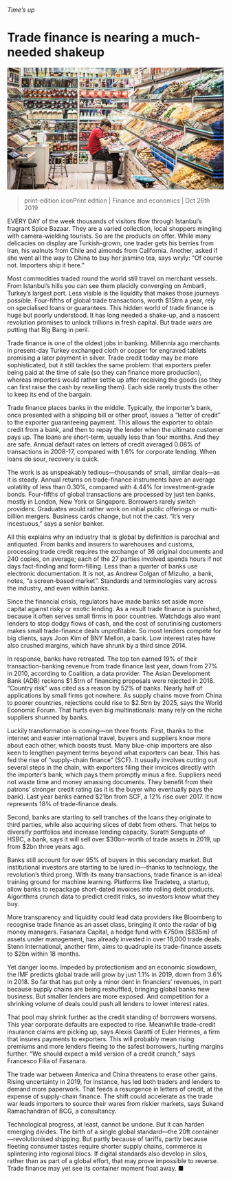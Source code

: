 ###### Time’s up

# Trade finance is nearing a much-needed shakeup 

![image](images/20191026_FNP002_0.jpg) 

> print-edition iconPrint edition | Finance and economics | Oct 26th 2019 

EVERY DAY of the week thousands of visitors flow through Istanbul’s fragrant Spice Bazaar. They are a varied collection, local shoppers mingling with camera-wielding tourists. So are the products on offer. While many delicacies on display are Turkish-grown, one trader gets his berries from Iran, his walnuts from Chile and almonds from California. Another, asked if she went all the way to China to buy her jasmine tea, says wryly: “Of course not. Importers ship it here.” 

Most commodities traded round the world still travel on merchant vessels. From Istanbul’s hills you can see them placidly converging on Ambarli, Turkey’s largest port. Less visible is the liquidity that makes those journeys possible. Four-fifths of global trade transactions, worth $15trn a year, rely on specialised loans or guarantees. This hidden world of trade finance is huge but poorly understood. It has long needed a shake-up, and a nascent revolution promises to unlock trillions in fresh capital. But trade wars are putting that Big Bang in peril. 

Trade finance is one of the oldest jobs in banking. Millennia ago merchants in present-day Turkey exchanged cloth or copper for engraved tablets promising a later payment in silver. Trade credit today may be more sophisticated, but it still tackles the same problem: that exporters prefer being paid at the time of sale (so they can finance more production), whereas importers would rather settle up after receiving the goods (so they can first raise the cash by reselling them). Each side rarely trusts the other to keep its end of the bargain. 

Trade finance places banks in the middle. Typically, the importer’s bank, once presented with a shipping bill or other proof, issues a “letter of credit” to the exporter guaranteeing payment. This allows the exporter to obtain credit from a bank, and then to repay the lender when the ultimate customer pays up. The loans are short-term, usually less than four months. And they are safe. Annual default rates on letters of credit averaged 0.08% of transactions in 2008-17, compared with 1.6% for corporate lending. When loans do sour, recovery is quick. 

The work is as unspeakably tedious—thousands of small, similar deals—as it is steady. Annual returns on trade-finance instruments have an average volatility of less than 0.30%, compared with 4.44% for investment-grade bonds. Four-fifths of global transactions are processed by just ten banks, mostly in London, New York or Singapore. Borrowers rarely switch providers. Graduates would rather work on initial public offerings or multi-billion mergers. Business cards change, but not the cast. “It’s very incestuous,” says a senior banker. 

All this explains why an industry that is global by definition is parochial and antiquated. From banks and insurers to warehouses and customs, processing trade credit requires the exchange of 36 original documents and 240 copies, on average; each of the 27 parties involved spends hours if not days fact-finding and form-filling. Less than a quarter of banks use electronic documentation. It is not, as Andrew Colgan of Mizuho, a bank, notes, “a screen-based market”. Standards and terminologies vary across the industry, and even within banks. 

Since the financial crisis, regulators have made banks set aside more capital against risky or exotic lending. As a result trade finance is punished, because it often serves small firms in poor countries. Watchdogs also want lenders to stop dodgy flows of cash, and the cost of scrutinising customers makes small trade-finance deals unprofitable. So most lenders compete for big clients, says Joon Kim of BNY Mellon, a bank. Low interest rates have also crushed margins, which have shrunk by a third since 2014. 

In response, banks have retreated. The top ten earned 19% of their transaction-banking revenue from trade finance last year, down from 27% in 2010, according to Coalition, a data provider. The Asian Development Bank (ADB) reckons $1.5trn of financing proposals were rejected in 2018. “Country risk” was cited as a reason by 52% of banks. Nearly half of applications by small firms got nowhere. As supply chains move from China to poorer countries, rejections could rise to $2.5trn by 2025, says the World Economic Forum. That hurts even big multinationals: many rely on the niche suppliers shunned by banks. 

Luckily transformation is coming—on three fronts. First, thanks to the internet and easier international travel, buyers and suppliers know more about each other, which boosts trust. Many blue-chip importers are also keen to lengthen payment terms beyond what exporters can bear. This has fed the rise of “supply-chain finance” (SCF). It usually involves cutting out several steps in the chain, with exporters filing their invoices directly with the importer’s bank, which pays them promptly minus a fee. Suppliers need not waste time and money amassing documents. They benefit from their patrons’ stronger credit rating (as it is the buyer who eventually pays the bank). Last year banks earned $21bn from SCF, a 12% rise over 2017. It now represents 18% of trade-finance deals. 

Second, banks are starting to sell tranches of the loans they originate to third parties, while also acquiring slices of debt from others. That helps to diversify portfolios and increase lending capacity. Surath Sengupta of HSBC, a bank, says it will sell over $30bn-worth of trade assets in 2019, up from $2bn three years ago. 

Banks still account for over 95% of buyers in this secondary market. But institutional investors are starting to be lured in—thanks to technology, the revolution’s third prong. With its many transactions, trade finance is an ideal training ground for machine learning. Platforms like Tradeteq, a startup, allow banks to repackage short-dated invoices into rolling debt products. Algorithms crunch data to predict credit risks, so investors know what they buy. 

More transparency and liquidity could lead data providers like Bloomberg to recognise trade finance as an asset class, bringing it onto the radar of big money managers. Fasanara Capital, a hedge fund with €750m ($835m) of assets under management, has already invested in over 16,000 trade deals. Stenn International, another firm, aims to quadruple its trade-finance assets to $2bn within 18 months. 

Yet danger looms. Impeded by protectionism and an economic slowdown, the IMF predicts global trade will grow by just 1.1% in 2019, down from 3.6% in 2018. So far that has put only a minor dent in financiers’ revenues, in part because supply chains are being reshuffled, bringing global banks new business. But smaller lenders are more exposed. And competition for a shrinking volume of deals could push all lenders to lower interest rates. 

That pool may shrink further as the credit standing of borrowers worsens. This year corporate defaults are expected to rise. Meanwhile trade-credit insurance claims are picking up, says Alexis Garatti of Euler Hermes, a firm that insures payments to exporters. This will probably mean rising premiums and more lenders fleeing to the safest borrowers, hurting margins further. “We should expect a mild version of a credit crunch,” says Francesco Filia of Fasanara. 

The trade war between America and China threatens to erase other gains. Rising uncertainty in 2019, for instance, has led both traders and lenders to demand more paperwork. That feeds a resurgence in letters of credit, at the expense of supply-chain finance. The shift could accelerate as the trade war leads importers to source their wares from riskier markets, says Sukand Ramachandran of BCG, a consultancy. 

Technological progress, at least, cannot be undone. But it can harden emerging divides. The birth of a single global standard—the 20ft container—revolutionised shipping. But partly because of tariffs, partly because fleeting consumer tastes require shorter supply chains, commerce is splintering into regional blocs. If digital standards also develop in silos, rather than as part of a global effort, that may prove impossible to reverse. Trade finance may yet see its container moment float away. ■ 

